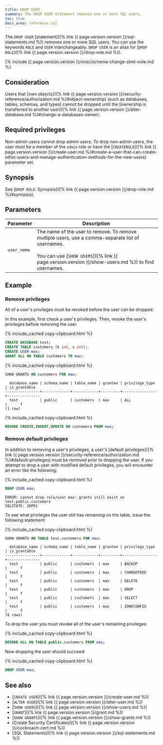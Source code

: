 ```yaml
---
title: DROP USER
summary: The DROP USER statement removes one or more SQL users.
toc: true
docs_area: reference.sql
---
```


The `DROP USER` [statement]({% link {{ page.version.version }}/sql-statements.md %}) removes one or more SQL users. You can use the keywords `ROLE` and `USER` interchangeably. `DROP USER` is an alias for [`DROP ROLE`]({% link {{ page.version.version }}/drop-role.md %}).

{% include {{ page.version.version }}/misc/schema-change-stmt-note.md %}


## Consideration

Users that [own objects]({% link {{ page.version.version }}/security-reference/authorization.md %}#object-ownership) (such as databases, tables, schemas, and types) cannot be dropped until the [ownership is transferred to another user]({% link {{ page.version.version }}/alter-database.md %}#change-a-databases-owner).

## Required privileges

Non-admin users cannot drop admin users. To drop non-admin users, the user must be a member of the `admin` role or have the [`CREATEROLE`]({% link {{ page.version.version }}/create-user.md %}#create-a-user-that-can-create-other-users-and-manage-authentication-methods-for-the-new-users) parameter set.

## Synopsis

See [`DROP ROLE`: Synopsis]({% link {{ page.version.version }}/drop-role.md %}#synopsis).

## Parameters

 Parameter | Description
-----------|-------------
`user_name` | The name of the user to remove. To remove multiple users, use a comma-separate list of usernames.<br><br>You can use [`SHOW USERS`]({% link {{ page.version.version }}/show-users.md %}) to find usernames.

## Example

### Remove privileges

All of a user's privileges must be revoked before the user can be dropped.

In this example, first check a user's privileges. Then, revoke the user's privileges before removing the user.

{% include_cached copy-clipboard.html %}
~~~ sql
CREATE DATABASE test;
CREATE TABLE customers (k int, v int);
CREATE USER max;
GRANT ALL ON TABLE customers TO max;
~~~

{% include_cached copy-clipboard.html %}
~~~ sql
SHOW GRANTS ON customers FOR max;
~~~

~~~
  database_name | schema_name | table_name | grantee | privilege_type | is_grantable
----------------+-------------+------------+---------+----------------+---------------
  test          | public      | customers  | max     | ALL            |      f
(1 row)
~~~

{% include_cached copy-clipboard.html %}
~~~ sql
REVOKE CREATE,INSERT,UPDATE ON customers FROM max;
~~~

### Remove default privileges

In addition to removing a user's privileges, a user's [default privileges]({% link {{ page.version.version }}/security-reference/authorization.md %}#default-privileges) must be removed prior to dropping the user. If you attempt to drop a user with modified default privileges, you will encounter an error like the following:

{% include_cached copy-clipboard.html %}
~~~ sql
DROP USER max;
~~~

~~~
ERROR: cannot drop role/user max: grants still exist on test.public.customers
SQLSTATE: 2BP01
~~~

To see what privileges the user still has remaining on the table, issue the following statement:

{% include_cached copy-clipboard.html %}
~~~ sql
SHOW GRANTS ON TABLE test.customers FOR max;
~~~

~~~
  database_name | schema_name | table_name | grantee | privilege_type | is_grantable
----------------+-------------+------------+---------+----------------+---------------
  test          | public      | customers  | max     | BACKUP         |      f
  test          | public      | customers  | max     | CHANGEFEED     |      f
  test          | public      | customers  | max     | DELETE         |      f
  test          | public      | customers  | max     | DROP           |      f
  test          | public      | customers  | max     | SELECT         |      f
  test          | public      | customers  | max     | ZONECONFIG     |      f
(6 rows)
~~~

To drop the user you must revoke all of the user's remaining privileges:

{% include_cached copy-clipboard.html %}
~~~ sql
REVOKE ALL ON TABLE public.customers FROM max;
~~~

Now dropping the user should succeed:

{% include_cached copy-clipboard.html %}
~~~ sql
DROP USER max;
~~~

## See also

- [`CREATE USER`]({% link {{ page.version.version }}/create-user.md %})
- [`ALTER USER`]({% link {{ page.version.version }}/alter-user.md %})
- [`SHOW USERS`]({% link {{ page.version.version }}/show-users.md %})
- [`GRANT`]({% link {{ page.version.version }}/grant.md %})
- [`SHOW GRANTS`]({% link {{ page.version.version }}/show-grants.md %})
- [Create Security Certificates]({% link {{ page.version.version }}/cockroach-cert.md %})
- [SQL Statements]({% link {{ page.version.version }}/sql-statements.md %})
